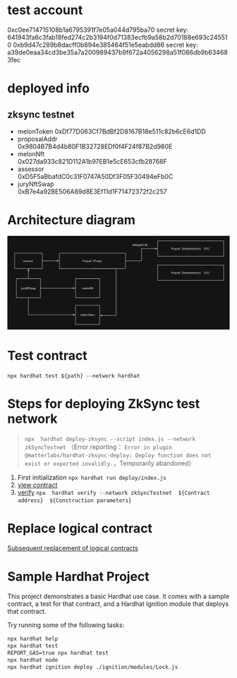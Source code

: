 # test account
0xc0ee714715108b1a6795391f7e05a044d795ba70 
secret key: 641943fa6c3fab18fed274c2b3194f0d71383ecfb9a58b2d70188e693c245510
0xb9d47c289b8dacff0b894e385464f51e5eabdd86 
secret key: a39de0eaa34cd3be35a7a200989437b9f672a4056298a51f086db9b634683fec

# deployed info
## zksync testnet
- melonToken
0xDf77D063Cf7BdBf2D8167B18e511c82b6cE6d1DD
- proposalAddr  
0x9804B7B4d4b80F1B32728EDf0f4F24f87B2d980E
- melonNft  
0x027da933c821D112A1b97EB1e5cE653cfb28768F
- assessor   
0xD5F5aBbafdC0c31F0747A50Df3F05F30494eFb0C
- juryNftSwap  
0xB7e4a92BE506A89d8E3Ef11d1F71472372f2c257

# Architecture diagram
![alt text](image-2.png)

# Test contract
`npx hardhat test ${path} --network hardhat`

# Steps for deploying ZkSync test network
> `npx  hardhat deploy-zksync --script index.js --network zkSyncTestnet` （Error reporting： `Error in plugin @matterlabs/hardhat-zksync-deploy: Deploy function does not exist or exported invalidly.`，Temporarily abandoned）
1. First initialization `npx hardhat run deploy/index.js` 
2. [view contract](https://sepolia.explorer.zksync.io/)
3. [verify](https://docs.zksync.io/build/tooling/hardhat/hardhat-zksync-verify.html#commands)
`npx  hardhat verify --network zkSyncTestnet  ${Contract address}  ${Construction parameters}`
# Replace logical contract
[Subsequent replacement of logical contracts](https://docs.zksync.io/build/tooling/hardhat/hardhat-zksync-upgradable.html#upgradable-examples)



# Sample Hardhat Project
This project demonstrates a basic Hardhat use case. It comes with a sample contract, a test for that contract, and a Hardhat Ignition module that deploys that contract.

Try running some of the following tasks:

```shell
npx hardhat help
npx hardhat test
REPORT_GAS=true npx hardhat test
npx hardhat node
npx hardhat ignition deploy ./ignition/modules/Lock.js
```
